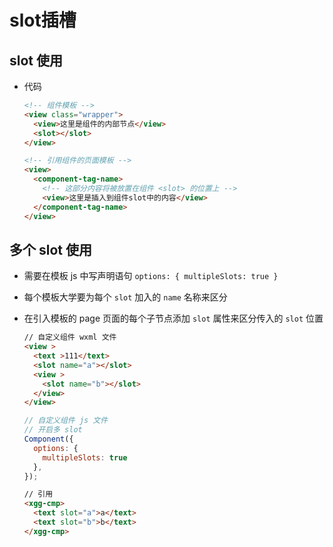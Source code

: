 # slot插槽

## slot 使用

+ 代码

    ```html
    <!-- 组件模板 -->
    <view class="wrapper">
      <view>这里是组件的内部节点</view>
      <slot></slot>
    </view>
    ```

    ```html
    <!-- 引用组件的页面模板 -->
    <view>
      <component-tag-name>
        <!-- 这部分内容将被放置在组件 <slot> 的位置上 -->
        <view>这里是插入到组件slot中的内容</view>
      </component-tag-name>
    </view>
    ```

## 多个 slot 使用

+ 需要在模板 js 中写声明语句 `options: { multipleSlots: true }`

+ 每个模板大学要为每个 `slot` 加入的 `name` 名称来区分

+ 在引入模板的 page 页面的每个子节点添加 `slot` 属性来区分传入的 `slot` 位置

    ```html
    // 自定义组件 wxml 文件
    <view >
      <text >111</text>
      <slot name="a"></slot>
      <view >
        <slot name="b"></slot>
      </view>
    </view>
    ```

    ```js
    // 自定义组件 js 文件
    // 开启多 slot
    Component({
      options: {
        multipleSlots: true
      },
    });
    ```

    ```html
    // 引用
    <xgg-cmp>
      <text slot="a">a</text>
      <text slot="b">b</text>
    </xgg-cmp>
    ```
